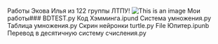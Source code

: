 Работы Экова Илья из 122 группы ЛТПУ!
![This is an image](https://www.google.com/url?sa=i&url=https%3A%2F%2Fwww.youtube.com%2Fwatch%3Fv%3DOc5bIgsg1Iw&psig=AOvVaw34ZAFnus28qIAlNS24D6_Y&ust=1666490927939000&source=images&cd=vfe&ved=0CAoQjRxqFwoTCJCX8tfg8voCFQAAAAAdAAAAABAD)
Мои работы###
BDTEST.py
Код Хэмминга.ipund
Система умножения.py
Таблица умножения.py
Скрин нейронки
turtle.py
File Юпитер.ipunb
Перевод в десятичную систему счисления.py
